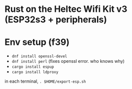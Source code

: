 # Rust on the Heltec Wifi Kit v3 (ESP32s3 + peripherals)

# Env setup (f39)

- `dnf install openssl-devel`
- `dnf install perl` (fixes openssl error.  who knows why)
- `cargo install espup`
- `cargo install ldproxy`

in each terminal, `. $HOME/export-esp.sh`
